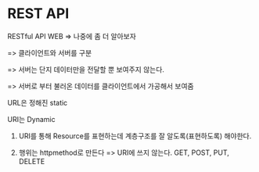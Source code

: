 # REST API





RESTful API WEB => 나중에 좀 더 알아보자

=> 클라이언트와 서버를 구분

=> 서버는 단지 데이터만을 전달할 뿐 보여주지 않는다.

=> 서버로 부터 불러온 데이터를 클라이언트에서 가공해서 보여줌



URL은 정해진 static

URI는 Dynamic



1. URI를 통해 Resource를 표현하는데 계층구조를 잘 알도록(표현하도록) 해야한다.

2. 행위는 httpmethod로 만든다 => URI에 쓰지 않는다. GET, POST, PUT, DELETE



